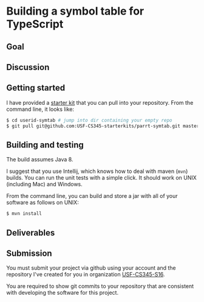 # Building a symbol table for TypeScript
## Goal

## Discussion

## Getting started

I have provided a [starter kit](https://github.com/USF-CS345-starterkits/parrt-symtab) that you can pull into your repository. From the command line, it looks like:

```bash
$ cd userid-symtab # jump into dir containing your empty repo
$ git pull git@github.com:USF-CS345-starterkits/parrt-symtab.git master
```

## Building and testing

The build assumes Java 8.

I suggest that you use Intellij, which knows how to deal with maven (`mvn`) builds. You can run the unit tests with a simple click. It should work on UNIX (including Mac) and Windows.

From the command line, you can build and store a jar with all of your software as follows on UNIX:

```bash
$ mvn install
```

## Deliverables

## Submission

You must submit your project via github using your account and the repository I've created for you in organization [USF-CS345-S16](https://github.com/USF-CS345-S16).

You are required to show git commits to your repository that are consistent with developing the software for this project.

